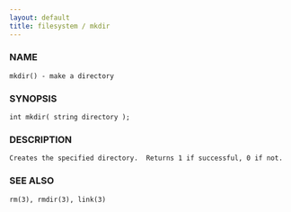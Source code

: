 ```yaml
---
layout: default
title: filesystem / mkdir
---
```


### NAME

    mkdir() - make a directory


### SYNOPSIS

    int mkdir( string directory );


### DESCRIPTION

    Creates the specified directory.  Returns 1 if successful, 0 if not.


### SEE ALSO

    rm(3), rmdir(3), link(3)
